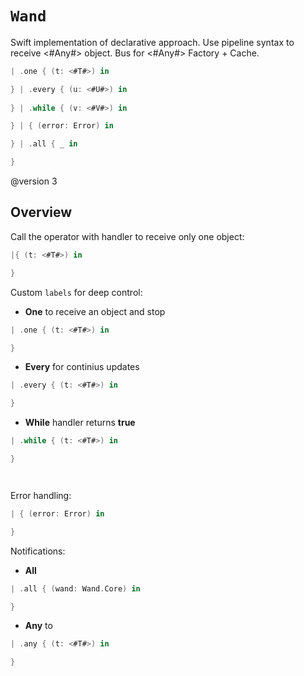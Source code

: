 
# ``Wand``

Swift implementation of declarative approach. 
Use pipeline syntax to receive <#Any#> object. 
Bus for <#Any#> Factory + Cache.

```swift
| .one { (t: <#T#>) in 

} | .every { (u: <#U#>) in
 
} | .while { (v: <#V#>) in 

} | { (error: Error) in

} | .all { _ in

}
```

@version 3
## Overview

Call the operator with handler to receive only one object:
```swift
|{ (t: <#T#>) in 

}
```

Custom `labels` for deep control:
- **One** to receive an object and stop
```swift
| .one { (t: <#T#>) in 

}
```

- **Every** for continius updates
```swift
| .every { (t: <#T#>) in 

}
```

- **While** handler returns **true**
```swift
| .while { (t: <#T#>) in 

}
```

```swift
```

```swift
```

Error handling: 
```swift
| { (error: Error) in 

}
```

Notifications:
- **All** 
```swift
| .all { (wand: Wand.Core) in 

}
```

- **Any** to
```swift 
| .any { (t: <#T#>) in 

}
```

